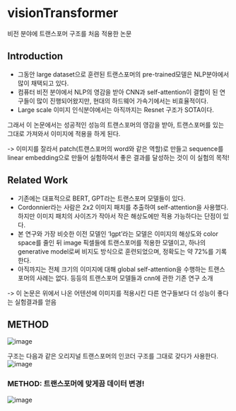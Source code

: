 # visionTransformer


비전 분야에 트랜스포머 구조를 처음 적용한 논문


## Introduction
- 그동안 large dataset으로 훈련된 트랜스포머의 pre-trained모델은 NLP분야에서 많이 채택되고 있다.
- 컴퓨터 비전 분야에서 NLP의 영감을 받아 CNN과 self-attention이 결합이 된 연구들이 많이 진행되어왔지만, 현대의 하드웨어 가속기에서는 비효율적이다.
- Large scale 이미지 인식분야에서는 아직까지는 Resnet 구조가 SOTA이다.

그래서 이 논문에서는 성공적인 성능의 트랜스포머의 영감을 받아, 트랜스포머를 있는 그대로 가져와서 이미지에 적용을 하게 된다.

-> 이미지를 잘라서 patch(트랜스포머의 word와 같은 역할)로 만들고 sequence를 linear embedding으로 만들어 실험하여서 좋은 결과를 달성하는 것이 이 실험의 목적!


## Related Work
- 기존에는 대표적으로 BERT, GPT라는 트랜스포머 모델들이 있다.
- Cordonnier라는 사람은 2x2 이미지 패치를 추출하여 self-attention을 사용했다. 하지만 이미지 패치의 사이즈가 작아서 작은 해상도에만 적용 가능하다는 단점이 있다.
- 본 연구와 가장 비슷한 이전 모델인 ‘Igpt’라는 모델은 이미지의 해상도와 color space를 줄인 뒤 image 픽셀들에 트랜스포머를 적용한 모델이고, 하나의 generative model로써 비지도 방식으로 훈련되었으며, 정확도는 약 72%를 기록한다.
- 아직까지는 전체 크기의 이미지에 대해 global self-attention을 수행하는 트랜스포머의 사례는 없다.
등등의 트랜스포머 모델들과 cnn에 관한 기존 연구 소개

-> 이 논문은 위에서 나온 어텐션에 이미지를 적용시킨 다른 연구들보다 더 성능이 좋다는 실험결과를 얻음


## METHOD
![image](https://user-images.githubusercontent.com/52825569/159668537-d6ac736e-f646-4aad-b742-d38a7ebd66ab.png)

구조는 다음과 같은 오리지널 트랜스포머의 인코더 구조를 그대로 갖다가 사용한다. 
![image](https://user-images.githubusercontent.com/52825569/159668606-e3d456d0-6508-439c-98a7-6f6d1e74f5f1.png)

### METHOD: 트랜스포머에 맞게끔 데이터 변경!
![image](https://user-images.githubusercontent.com/52825569/159668913-97c09ba3-6f19-4821-9989-14d62053fea8.png)
